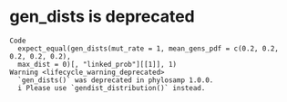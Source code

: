 # gen_dists is deprecated

    Code
      expect_equal(gen_dists(mut_rate = 1, mean_gens_pdf = c(0.2, 0.2, 0.2, 0.2, 0.2),
      max_dist = 0)[, "linked_prob"][[1]], 1)
    Warning <lifecycle_warning_deprecated>
      `gen_dists()` was deprecated in phylosamp 1.0.0.
      i Please use `gendist_distribution()` instead.

